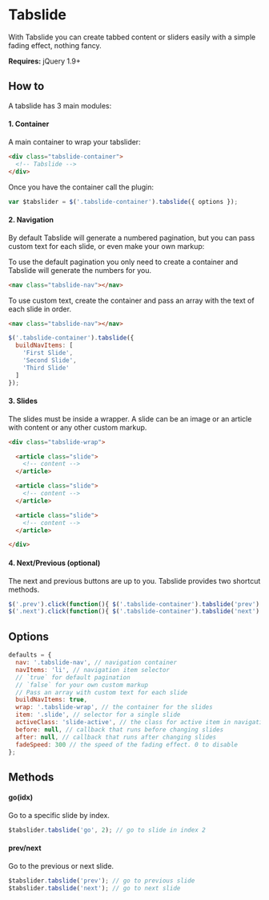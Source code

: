 Tabslide
===============

With Tabslide you can create tabbed content or sliders easily with a simple fading effect, nothing fancy.

**Requires:** jQuery 1.9+

## How to

A tabslide has 3 main modules:

#### 1. Container

A main container to wrap your tabslider:

```html
<div class="tabslide-container">
  <!-- Tabslide -->
</div>
```
Once you have the container call the plugin:

```javascript
var $tabslider = $('.tabslide-container').tabslide({ options });
```

#### 2. Navigation

By default Tabslide will generate a numbered pagination, but you can pass custom text for each slide, or even make your own markup:

To use the default pagination you only need to create a container and Tabslide will generate the numbers for you.
```html
<nav class="tabslide-nav"></nav>
```

To use custom text, create the container and pass an array with the text of each slide in order.
```html
<nav class="tabslide-nav"></nav>
```
```javascript
$('.tabslide-container').tabslide({
  buildNavItems: [
    'First Slide',
    'Second Slide',
    'Third Slide'
  ]
});
```

#### 3. Slides

The slides must be inside a wrapper. A slide can be an image or an article with content or any other custom markup.

```html
<div class="tabslide-wrap">

  <article class="slide">
    <!-- content -->
  </article>

  <article class="slide">
    <!-- content -->
  </article>

  <article class="slide">
    <!-- content -->
  </article>

</div>
```

#### 4. Next/Previous (optional)

The next and previous buttons are up to you. Tabslide provides two shortcut methods.

```javascript
$('.prev').click(function(){ $('.tabslide-container').tabslide('prev') });
$('.next').click(function(){ $('.tabslide-container').tabslide('next') });
```

## Options

```javascript
defaults = {
  nav: '.tabslide-nav', // navigation container
  navItems: 'li', // navigation item selector
  // `true` for default pagination
  // `false` for your own custom markup
  // Pass an array with custom text for each slide
  buildNavItems: true,
  wrap: '.tabslide-wrap', // the container for the slides
  item: '.slide', // selector for a single slide
  activeClass: 'slide-active', // the class for active item in navigation
  before: null, // callback that runs before changing slides
  after: null, // callback that runs after changing slides
  fadeSpeed: 300 // the speed of the fading effect. 0 to disable
};
```

## Methods

#### go(idx)

Go to a specific slide by index.

```javascript
$tabslider.tabslide('go', 2); // go to slide in index 2
```

#### prev/next

Go to the previous or next slide.

```javascript
$tabslider.tabslide('prev'); // go to previous slide
$tabslider.tabslide('next'); // go to next slide
```
